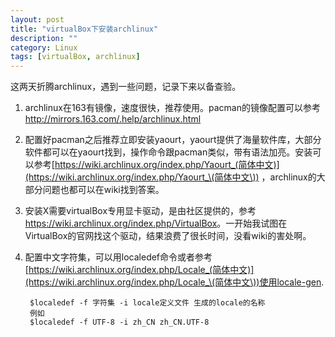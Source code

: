 ```yaml
---
layout: post
title: "virtualBox下安装archlinux"
description: ""
category: Linux
tags: [virtualBox, archlinux]
---
```

这两天折腾archlinux，遇到一些问题，记录下来以备查验。

1. archlinux在163有镜像，速度很快，推荐使用。pacman的镜像配置可以参考<http://mirrors.163.com/.help/archlinux.html>
2. 配置好pacman之后推荐立即安装yaourt，yaourt提供了海量软件库，大部分软件都可以在yaourt找到，操作命令跟pacman类似，带有语法加亮。安装可以参考[https://wiki.archlinux.org/index.php/Yaourt_(简体中文)](https://wiki.archlinux.org/index.php/Yaourt_\(简体中文\)) ，archlinux的大部分问题也都可以在wiki找到答案。
3. 安装X需要virtualBox专用显卡驱动，是由社区提供的，参考 <https://wiki.archlinux.org/index.php/VirtualBox>。一开始我试图在VirtualBox的官网找这个驱动，结果浪费了很长时间，没看wiki的害处啊。
4. 配置中文字符集，可以用localedef命令或者参考[https://wiki.archlinux.org/index.php/Locale_(简体中文)](https://wiki.archlinux.org/index.php/Locale_\(简体中文\))使用locale-gen.

		$localedef -f 字符集 -i locale定义文件 生成的locale的名称
		例如	
		$localedef -f UTF-8 -i zh_CN zh_CN.UTF-8